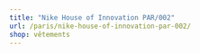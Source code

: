 ```yaml
---
title: "Nike House of Innovation PAR/002"
url: /paris/nike-house-of-innovation-par-002/
shop: vêtements
---
```

